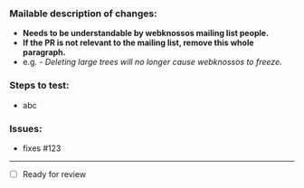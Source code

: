 ### Mailable description of changes:
 - **Needs to be understandable by webknossos mailing list people.**
 - **If the PR is not relevant to the mailing list, remove this whole paragraph.**
 - e.g. *- Deleting large trees will no longer cause webknossos to freeze.*

### Steps to test:
- abc

### Issues:
- fixes #123

------
- [ ] Ready for review
